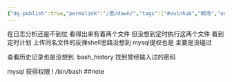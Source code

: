 ```yaml
---
{"dg-publish":true,"permalink":"/思/dawn/","tags":["#vulnhub","靶场","oscp"]}
---
```




在日志分析还是不到位 看得出来有着两个文件 但没想到定时执行这两个文件 看到定时计划 上传同名文件的反弹shell思路没想到 mysql提权也是 主要是没碰过

查看历史记录也是没想到. bash_history 找到曾经输入过的密码

mysql 获得权限
\! /bin/bash
##note
